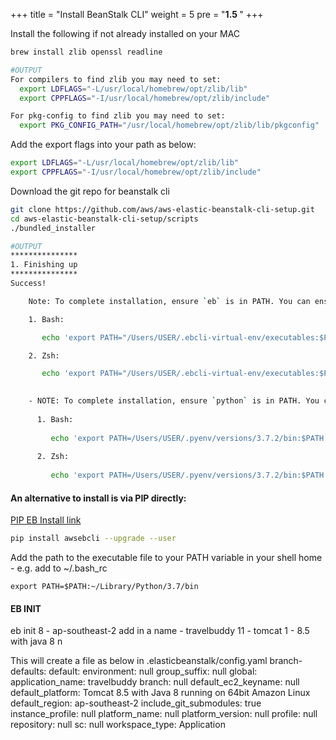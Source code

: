 +++
title = "Install BeanStalk CLI"
weight = 5
pre = "<b>1.5 </b>"
+++

Install the following if not already installed on your MAC
```bash
brew install zlib openssl readline

#OUTPUT
For compilers to find zlib you may need to set:
  export LDFLAGS="-L/usr/local/homebrew/opt/zlib/lib"
  export CPPFLAGS="-I/usr/local/homebrew/opt/zlib/include"

For pkg-config to find zlib you may need to set:
  export PKG_CONFIG_PATH="/usr/local/homebrew/opt/zlib/lib/pkgconfig"
```

Add the export flags into your path as below: 
```bash
export LDFLAGS="-L/usr/local/homebrew/opt/zlib/lib"
export CPPFLAGS="-I/usr/local/homebrew/opt/zlib/include"
```

Download the git repo for beanstalk cli
```bash
git clone https://github.com/aws/aws-elastic-beanstalk-cli-setup.git
cd aws-elastic-beanstalk-cli-setup/scripts
./bundled_installer

#OUTPUT
***************
1. Finishing up
***************
Success!

    Note: To complete installation, ensure `eb` is in PATH. You can ensure this by executing:

    1. Bash:

       echo 'export PATH="/Users/USER/.ebcli-virtual-env/executables:$PATH"' >> ~/.bash_profile && source ~/.bash_profile

    2. Zsh:

       echo 'export PATH="/Users/USER/.ebcli-virtual-env/executables:$PATH"' >> ~/.zshenv && source ~/.zshenv

   
    - NOTE: To complete installation, ensure `python` is in PATH. You can ensure this by executing:
   
      1. Bash:
   
         echo 'export PATH=/Users/USER/.pyenv/versions/3.7.2/bin:$PATH' >> /Users/USER/.bash_profile && source /Users/USER/.bash_profile
   
      2. Zsh:
   
         echo 'export PATH=/Users/USER/.pyenv/versions/3.7.2/bin:$PATH' >> /Users/USER/.zshrc && source /Users/USER/.zshrc
```

#### An alternative to install is via PIP directly: 
[PIP EB Install link](!https://docs.aws.amazon.com/elasticbeanstalk/latest/dg/eb-cli3-install.html)

``` bash
pip install awsebcli --upgrade --user
```
Add the path to the executable file to your PATH variable in your shell home - e.g. add to ~/.bash_rc 
```
export PATH=$PATH:~/Library/Python/3.7/bin
```

#### EB INIT
eb init
8 - ap-southeast-2
add in a name - travelbuddy
11 - tomcat
1 - 8.5 with java 8
n

This will create a file as below in .elasticbeanstalk/config.yaml
branch-defaults:
  default:
    environment: null
    group_suffix: null
global:
  application_name: travelbuddy
  branch: null
  default_ec2_keyname: null
  default_platform: Tomcat 8.5 with Java 8 running on 64bit Amazon Linux
  default_region: ap-southeast-2
  include_git_submodules: true
  instance_profile: null
  platform_name: null
  platform_version: null
  profile: null
  repository: null
  sc: null
  workspace_type: Application
